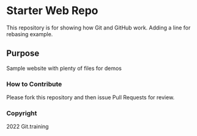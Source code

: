 # Starter Web Repo

This repository is for showing how Git and GitHub work. Adding a line for rebasing example.

## Purpose

Sample website with plenty of files for demos

### How to Contribute

Please fork this repository and then issue Pull Requests for review.

### Copyright
2022 Git.training